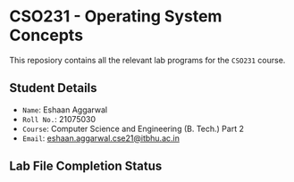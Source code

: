 # CSO231 - Operating System Concepts

This reposiory contains all the relevant lab programs for the `CSO231` course.

## Student Details

- `Name`: Eshaan Aggarwal
- `Roll No.`: 21075030
- `Course`: Computer Science and Engineering (B. Tech.) Part 2
- `Email`: eshaan.aggarwal.cse21@itbhu.ac.in

## Lab File Completion Status
